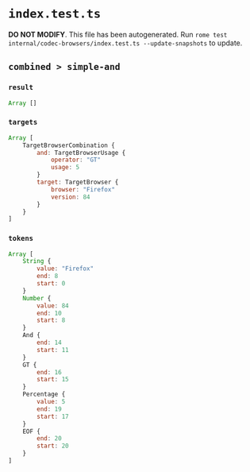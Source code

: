 # `index.test.ts`

**DO NOT MODIFY**. This file has been autogenerated. Run `rome test internal/codec-browsers/index.test.ts --update-snapshots` to update.

## `combined > simple-and`

### `result`

```javascript
Array []
```

### `targets`

```javascript
Array [
	TargetBrowserCombination {
		and: TargetBrowserUsage {
			operator: "GT"
			usage: 5
		}
		target: TargetBrowser {
			browser: "Firefox"
			version: 84
		}
	}
]
```

### `tokens`

```javascript
Array [
	String {
		value: "Firefox"
		end: 8
		start: 0
	}
	Number {
		value: 84
		end: 10
		start: 8
	}
	And {
		end: 14
		start: 11
	}
	GT {
		end: 16
		start: 15
	}
	Percentage {
		value: 5
		end: 19
		start: 17
	}
	EOF {
		end: 20
		start: 20
	}
]
```
